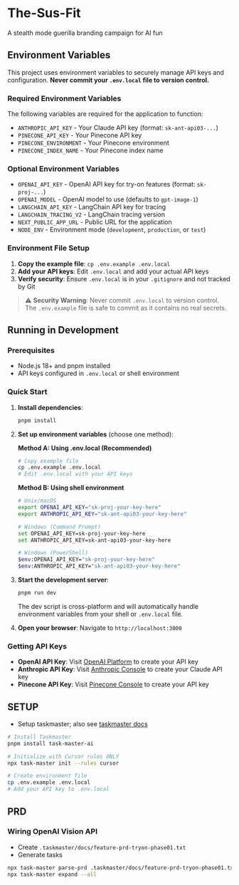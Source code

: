 # The-Sus-Fit
A stealth mode guerilla branding campaign for AI fun

## Environment Variables

This project uses environment variables to securely manage API keys and configuration. **Never commit your `.env.local` file to version control.**

### Required Environment Variables

The following variables are required for the application to function:

- `ANTHROPIC_API_KEY` - Your Claude API key (format: `sk-ant-api03-...`)
- `PINECONE_API_KEY` - Your Pinecone API key
- `PINECONE_ENVIRONMENT` - Your Pinecone environment
- `PINECONE_INDEX_NAME` - Your Pinecone index name

### Optional Environment Variables

- `OPENAI_API_KEY` - OpenAI API key for try-on features (format: `sk-proj-...`)
- `OPENAI_MODEL` - OpenAI model to use (defaults to `gpt-image-1`)
- `LANGCHAIN_API_KEY` - LangChain API key for tracing
- `LANGCHAIN_TRACING_V2` - LangChain tracing version
- `NEXT_PUBLIC_APP_URL` - Public URL for the application
- `NODE_ENV` - Environment mode (`development`, `production`, or `test`)

### Environment File Setup

1. **Copy the example file**: `cp .env.example .env.local`
2. **Add your API keys**: Edit `.env.local` and add your actual API keys
3. **Verify security**: Ensure `.env.local` is in your `.gitignore` and not tracked by Git

> ⚠️ **Security Warning**: Never commit `.env.local` to version control. The `.env.example` file is safe to commit as it contains no real secrets.

## Running in Development

### Prerequisites

- Node.js 18+ and pnpm installed
- API keys configured in `.env.local` or shell environment

### Quick Start

1. **Install dependencies**:
   ```bash
   pnpm install
   ```

2. **Set up environment variables** (choose one method):

   **Method A: Using .env.local (Recommended)**
   ```bash
   # Copy example file
   cp .env.example .env.local
   # Edit .env.local with your API keys
   ```

   **Method B: Using shell environment**
   ```bash
   # Unix/macOS
   export OPENAI_API_KEY="sk-proj-your-key-here"
   export ANTHROPIC_API_KEY="sk-ant-api03-your-key-here"
   
   # Windows (Command Prompt)
   set OPENAI_API_KEY=sk-proj-your-key-here
   set ANTHROPIC_API_KEY=sk-ant-api03-your-key-here
   
   # Windows (PowerShell)
   $env:OPENAI_API_KEY="sk-proj-your-key-here"
   $env:ANTHROPIC_API_KEY="sk-ant-api03-your-key-here"
   ```

3. **Start the development server**:
   ```bash
   pnpm run dev
   ```

   The dev script is cross-platform and will automatically handle environment variables from your shell or `.env.local` file.

4. **Open your browser**: Navigate to `http://localhost:3000`

### Getting API Keys

- **OpenAI API Key**: Visit [OpenAI Platform](https://platform.openai.com/api-keys) to create your API key
- **Anthropic API Key**: Visit [Anthropic Console](https://console.anthropic.com/) to create your Claude API key
- **Pinecone API Key**: Visit [Pinecone Console](https://app.pinecone.io/) to create your API key

## SETUP

- Setup taskmaster; also see [taskmaster docs](https://github.com/eyaltoledano/claude-task-master/tree/main)
```bash
# Install Taskmaster
pnpm install task-master-ai

# Initialize with Cursor rules ONLY
npx task-master init --rules cursor

# Create environment file
cp .env.example .env.local
# Add your API key to .env.local
```

## PRD

### Wiring OpenAI Vision API

- Create `.taskmaster/docs/feature-prd-tryon-phase01.txt`
- Generate tasks
```bash
npx task-master parse-prd .taskmaster/docs/feature-prd-tryon-phase01.txt
npx task-master expand --all
```